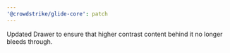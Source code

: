 ```yaml
---
'@crowdstrike/glide-core': patch
---
```


Updated Drawer to ensure that higher contrast content behind it no longer bleeds through.
